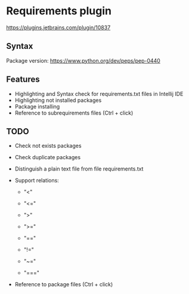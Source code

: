 # Requirements plugin

https://plugins.jetbrains.com/plugin/10837

## Syntax

Package version: https://www.python.org/dev/peps/pep-0440

## Features

* Highlighting and Syntax check for requirements.txt files in Intellij IDE
* Highlighting not installed packages
* Package installing
* Reference to subrequirements files (Ctrl + click)

## TODO

* Check not exists packages
* Check duplicate packages
* Distinguish a plain text file from file requirements.txt
* Support relations:

    * "<"
    
    * "<="
    
    * ">"
    
    * ">="
    
    * "=="
    
    * "!="
    
    * "~="
    
    * "==="
* Reference to package files (Ctrl + click)
